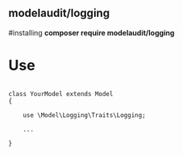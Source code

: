 ## modelaudit/logging

#installing
**composer require modelaudit/logging**
# Use
````

class YourModel extends Model
{
    
    use \Model\Logging\Traits\Logging;

    ...

}
````